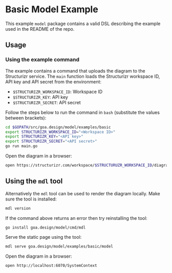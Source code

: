 # Basic Model Example

This example `model` package contains a valid DSL describing the example used
in the README of the repo.

## Usage

### Using the example command

The example contains a command that uploads the diagram to the Structurizr
service. The `main` function loads the Structurizr workspace ID, API key and
API secret from the environment:

* `$STRUCTURIZR_WORKSPACE_ID`: Workspace ID
* `$STRUCTURIZR_KEY`: API key
* `$STRUCTURIZR_SECRET`: API secret

Follow the steps below to run the command in `bash` (substitute the values
between brackets):

```bash
cd $GOPATH/src/goa.design/model/examples/basic
export STRUCTURIZR_WORKSPACE_ID="<Workspace ID>"
export STRUCTURIZR_KEY="<API key>"
export STRUCTURIZR_SECRET="<API secret>"
go run main.go
```

Open the diagram in a browser:

```bash
open https://structurizr.com/workspace/$STRUCTURUZR_WORKSPACE_ID/diagrams#SystemContext
```

## Using the `mdl` tool

Alternatively the `mdl` tool can be used to render the diagram locally. Make sure the
tool is installed:

```bash
mdl version
```

If the command above returns an error then try reinstalling the tool:

```bash
go install goa.design/model/cmd/mdl
```

Serve the static page using the tool:

```bash
mdl serve goa.design/model/examples/basic/model
```

Open the diagram in a browser:

```bash
open http://localhost:6070/SystemContext
```
